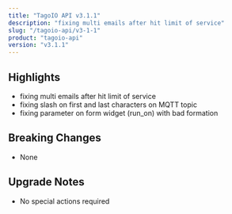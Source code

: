 ```yaml
---
title: "TagoIO API v3.1.1"
description: "fixing multi emails after hit limit of service"
slug: "/tagoio-api/v3-1-1"
product: "tagoio-api"
version: "v3.1.1"
---
```


## Highlights

- fixing multi emails after hit limit of service
- fixing slash on first and last characters on MQTT topic
- fixing parameter on form widget (run_on) with bad formation

## Breaking Changes

- None

## Upgrade Notes

- No special actions required
